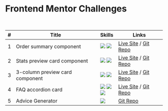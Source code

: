 # Frontend Mentor Challenges

<br>

| # | Title | Skills | Links |
|---|---|---|---|
1 | Order summary component | <img src="https://img.shields.io/badge/HTML-E34F26?style=flat-square&logo=HTML5&logoColor=white"/> <img src="https://img.shields.io/badge/CSS-1572B6?style=flat-square&logo=CSS3&logoColor=white"/> | [Live Site](https://kyungeun-j.github.io/frontend-mentor-challenges/order-summary-component) / [Git Repo](https://github.com/kyungeun-j/frontend-mentor-challenges/tree/master/order-summary-component)
2 | Stats preview card component | <img src="https://img.shields.io/badge/HTML-E34F26?style=flat-square&logo=HTML5&logoColor=white"/> <img src="https://img.shields.io/badge/CSS-1572B6?style=flat-square&logo=CSS3&logoColor=white"/> | [Live Site](https://kyungeun-j.github.io/frontend-mentor-challenges/stats-preview-card-component) / [Git Repo](https://github.com/kyungeun-j/frontend-mentor-challenges/tree/master/stats-preview-card-component)
3 | 3-column preview card component |<img src="https://img.shields.io/badge/HTML-E34F26?style=flat-square&logo=HTML5&logoColor=white"/> <img src="https://img.shields.io/badge/CSS-1572B6?style=flat-square&logo=CSS3&logoColor=white"/> | [Live Site](https://kyungeun-j.github.io/frontend-mentor-challenges/3-column-preview-card-component) / [Git Repo](https://github.com/kyungeun-j/frontend-mentor-challenges/tree/master/3-column-preview-card-component)
4 | FAQ accordion card | <img src="https://img.shields.io/badge/HTML-E34F26?style=flat-square&logo=HTML5&logoColor=white"/> <img src="https://img.shields.io/badge/CSS-1572B6?style=flat-square&logo=CSS3&logoColor=white"/> <br> <img src="https://img.shields.io/badge/JavaScript-F7DF1E?style=flat-square&logo=Javascript&logoColor=white"/> | [Live Site](https://kyungeun-j.github.io/frontend-mentor-challenges/faq-accordion-card) / [Git Repo](https://github.com/kyungeun-j/frontend-mentor-challenges/tree/master/faq-accordion-card)
5 | Advice Generator | <img src="https://img.shields.io/badge/React-61dafb?style=flat-square&logo=React&logoColor=white"/> | [Git Repo](https://github.com/kyungeun-j/frontend-mentor-challenges/tree/master/advice-generator-app)

